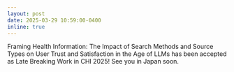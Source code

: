 ```yaml
---
layout: post
date: 2025-03-29 10:59:00-0400
inline: true
---
```


Framing Health Information: The Impact of Search Methods and Source Types on User Trust and Satisfaction in the Age of LLMs has been accepted as Late Breaking Work in CHI 2025! See you in Japan soon.